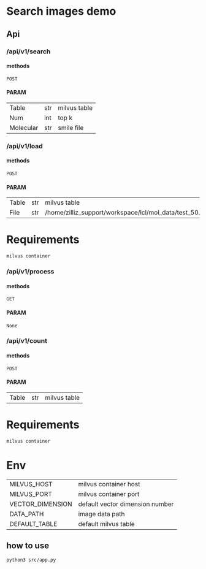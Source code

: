 # Search images demo

## Api
### /api/v1/search 
#### methods
    POST
#### PARAM
||||
|-|-|-|
|Table|str|milvus table|
|Num|int|top k|
|Molecular|str|smile file|

### /api/v1/load
#### methods
	POST
#### PARAM
||||
|-|-|-|
|Table|str|milvus table|
|File|str|/home/zilliz_support/workspace/lcl/mol_data/test_50.smi|
# Requirements
    milvus container


### /api/v1/process
#### methods
    GET
#### PARAM
    None

### /api/v1/count
#### methods
	POST
#### PARAM
||||
|-|-|-|
|Table|str|milvus table|


# Requirements
    milvus container

# Env
|||
|-|-|
|MILVUS_HOST |milvus container host|
|MILVUS_PORT |milvus container port|
|VECTOR_DIMENSION |default vector dimension number|
|DATA_PATH |image data path|
|DEFAULT_TABLE |default milvus table|


## how to use

    python3 src/app.py
